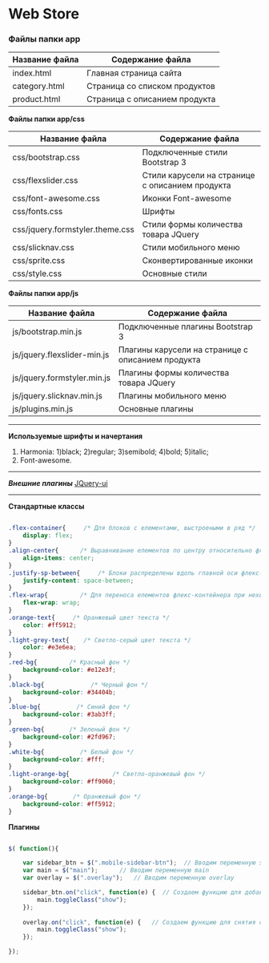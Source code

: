 ﻿Web Store
=====================

### Файлы папки app

Название файла  | Содержание файла
----------------|----------------------
index.html      | Главная страница сайта
category.html   | Страница со списком продуктов
product.html    | Страница с описанием продукта

**Файлы папки app/css**

Название файла                    | Содержание файла
----------------------------------|----------------------------------
css/bootstrap.css                 | Подключенные стили Bootstrap 3
css/flexslider.css                | Стили карусели на странице с описанием продукта
css/font-awesome.css              | Иконки Font-awesome
css/fonts.css                     | Шрифты
css/jquery.formstyler.theme.css   | Стили формы количества товара JQuery
css/slicknav.css                  | Стили мобильного меню
css/sprite.css                    | Сконвертированные иконки
css/style.css                     | Основные стили

**Файлы папки app/js**

Название файла               | Содержание файла
-----------------------------|-----------------------------
js/bootstrap.min.js          | Подключенные плагины Bootstrap 3
js/jquery.flexslider-min.js  | Плагины карусели на странице с описанием продукта
js/jquery.formstyler.min.js  | Плагины формы количества товара JQuery
js/jquery.slicknav.min.js    | Плагины мобильного меню
js/plugins.min.js            | Основные плагины

---
**Используемые шрифты и начертания**

1. Harmonia:
 1)black;
 2)regular;
 3)semibold;
 4)bold;
 5)italic;
2. Font-awesome.
---

***Внешние плагины***
    [JQuery-ui](https://code.jquery.com/ui/1.12.1/themes/base/jquery-ui.css)

---

**Стандартные классы**

```css

.flex-container{     /* Для блоков с елементами, выстроеными в ряд */
	display: flex;
}
.align-center{      /* Выравнивание елементов по центру относительно флекс-контейнера */
	align-items: center;
}
.justify-sp-between{     /* Блоки распределены вдоль главной оси флекс-контейнера, при этом первый элемент прижат к началу оси, а последний - к концу */
	justify-content: space-between;
}
.flex-wrap{         /* Для переноса елементов флекс-контейнера при нехватке места */
	flex-wrap: wrap;
}
.orange-text{     /* Оранжевый цвет текста */
	color: #ff5912;
}
.light-grey-text{    /* Светло-серый цвет текста */
	color: #e3e6ea;
}
.red-bg{         /* Красный фон */
	background-color: #e12e3f;
}
.black-bg{             /* Черный фон */
	background-color: #34404b;
}
.blue-bg{          /* Синий фон */
	background-color: #3ab3ff;
}
.green-bg{       /* Зеленый фон */
	background-color: #2fd967;
}
.white-bg{          /* Белый фон */
	background-color: #fff;
}
.light-orange-bg{            /* Светло-оранжевый фон */
	background-color: #ff9060;
}
.orange-bg{       /* Оранжевый фон */
	background-color: #ff5912;
}
```

**Плагины**

```js

$( function(){

	var sidebar_btn = $(".mobile-sidebar-btn");  // Вводим переменную sidebar_btn
	var main = $("main");      // Вводим переменную main 
	var overlay = $(".overlay");   // Вводим переменную overlay 

	sidebar_btn.on("click", function(e) {  // Создаем функцию для добавления переменной main класса show при клике на кнопку
		main.toggleClass("show");
	});
	
	overlay.on("click", function(e) {   // Создаем функцию для снятия с переменной main класса show при клике на overlay
		main.toggleClass("show");
	});

});

```